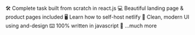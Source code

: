 🛠️ Complete task  built from scratch in react.js 
💻 Beautiful landing page & product pages included
🖥️ Learn how to self-host netlify
🌟 Clean, modern UI using and-design
⌨️ 100% written in javascript
🎁 ...much more
